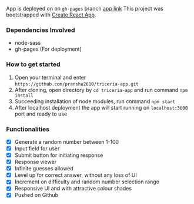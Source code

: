 App is deployed on on `gh-pages` branch [app link](https://pranshu2610.github.io/triceria-app/)
This project was bootstrapped with [Create React App](https://github.com/facebook/create-react-app).
### Dependencies Involved
* node-sass
* gh-pages (For deployment)
### How to get started
1. Open your terminal and enter `https://github.com/pranshu2610/triceria-app.git`
2. After cloning, open directory by `cd triceria-app` and run command `npm install`
3. Succeeding installation of node modules, run command `npm start`
4. After localhost deployment the app will start running on `localhost:3000` port and ready to use

### Functionalities
- [x] Generate a random number between 1-100
- [x] Input field for user
- [x] Submit button for initiating response
- [x] Response viewer
- [x] Infinite guesses allowed
- [x] Level up for correct answer, without any loss of UI
- [x] Increment on difficulty and random number selection range
- [x] Responsive UI and with attractive colour shades
- [x] Pushed on Github

